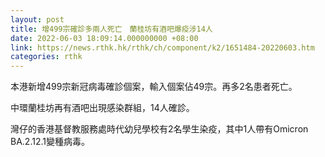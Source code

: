 ```yaml
---
layout: post
title: 增499宗確診多兩人死亡　蘭桂坊有酒吧爆疫涉14人
date: 2022-06-03 18:09:14.000000000 +08:00
link: https://news.rthk.hk/rthk/ch/component/k2/1651484-20220603.htm
categories: rthk
---
```


本港新增499宗新冠病毒確診個案，輸入個案佔49宗。再多2名患者死亡。

中環蘭桂坊再有酒吧出現感染群組，14人確診。

灣仔的香港基督教服務處時代幼兒學校有2名學生染疫，其中1人帶有Omicron BA.2.12.1變種病毒。

